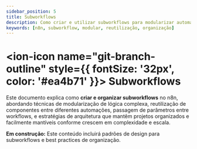 ```yaml
---
sidebar_position: 5
title: Subworkflows
description: Como criar e utilizar subworkflows para modularizar automações no n8n
keywords: [n8n, subworkflow, modular, reutilização, organização]
---
```


# <ion-icon name="git-branch-outline" style={{ fontSize: '32px', color: '#ea4b71' }}></ion-icon> Subworkflows

Este documento explica como **criar e organizar subworkflows** no n8n, abordando técnicas de modularização de lógica complexa, reutilização de componentes entre diferentes automações, passagem de parâmetros entre workflows, e estratégias de arquitetura que mantêm projetos organizados e facilmente mantíveis conforme crescem em complexidade e escala.

**Em construção:** Este conteúdo incluirá padrões de design para subworkflows e best practices de organização.
